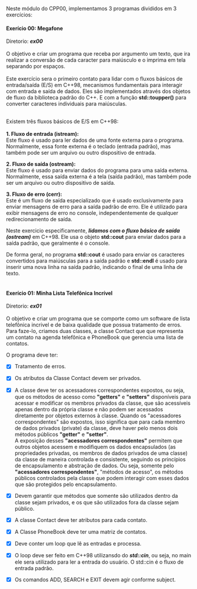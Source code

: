 Neste módulo do CPP00, implementamos 3 programas divididos em 3 exercícios:

#### Exerício 00: Megafone
Diretorio: _**ex00**_</br></br>
O objetivo e criar um programa que receba por argumento um texto, que ira realizar a conversão de cada caracter para maiúsculo e o imprima em tela separando por espaços.</br></br>
Este exercício sera o primeiro contato para lidar com o fluxos básicos de entrada/saída (E/S) em C++98, mecanismos fundamentais para interagir com entrada e saída de dados. Eles são implementados através dos objetos de fluxo da biblioteca padrão do C++. 
E com a função **std::toupper()** para converter caracteres individuais para maiúsculas.</br></br>

Existem três fluxos básicos de E/S em C++98:</br></br>
**1. Fluxo de entrada (istream):** </br>
Este fluxo é usado para ler dados de uma fonte externa para o programa. Normalmente, essa fonte externa é o teclado (entrada padrão), mas também pode ser um arquivo ou outro dispositivo de entrada.

**2. Fluxo de saída (ostream):** </br>
Este fluxo é usado para enviar dados do programa para uma saída externa. Normalmente, essa saída externa é a tela (saída padrão), mas também pode ser um arquivo ou outro dispositivo de saída.

**3. Fluxo de erro (cerr):** </br>
Este é um fluxo de saída especializado que é usado exclusivamente para enviar mensagens de erro para a saída padrão de erro. Ele é utilizado para exibir mensagens de erro no console, independentemente de qualquer redirecionamento de saída.</br>

Neste exercicio especificamente, _**lidamos com o fluxo básico de saída (ostream)**_ em C++98. Ele usa o objeto **std::cout** para enviar dados para a saída padrão, que geralmente é o console.

De forma geral, no programa **std::cout** é usado para enviar os caracteres convertidos para maiúsculas para a saída padrão e **std::endl** é usado para inserir uma nova linha na saída padrão, indicando o final de uma linha de texto.</br></br>

#### Exerício 01: Minha Lista Telefônica Incrível
Diretorio: _**ex01**_</br></br>
O objetivo e criar um programa que se comporte como um software de lista telefônica incrivel e de baixa qualidade que possua tratamento de erros. Para faze-lo, criamos duas classes, a classe Contact que que representa um contato na agenda telefônica e PhoneBook que gerencia uma lista de contatos.

O programa deve ter:
- [x] Tratamento de erros.
- [x] Os atributos da Classe Contact devem ser privados.
- [x] A classe deve ter os acessadores correspondentes expostos, ou seja, que os métodos de acesso como **"getters"** e **"setters"** disponíveis para acessar e modificar os membros privados da classe, que são acessíveis apenas dentro da própria classe e não podem ser acessados diretamente por objetos externos à classe. Quando os "acessadores correspondentes" são expostos, isso significa que para cada membro de dados privados (private) da classe, deve haver pelo menos dois métodos públicos **"getter"** e **"setter"**.</br> 
A exposição desses **"acessadores correspondentes"** permitem que outros objetos acessem e modifiquem os dados encapsulados (as propriedades privadas, os membros de dados privados de uma classe) da classe de maneira controlada e consistente, seguindo os princípios de encapsulamento e abstração de dados.
Ou seja, somente pelo **"acessadores correspondentes"**, "métodos de acesso", os métodos públicos controlados pela classe que podem interagir com esses dados que são protegidos pelo encapsulamento.
- [x] Devem garantir que métodos que somente são utilizados dentro da classe sejam privados, e os que são utilizados fora da classe sejam público.
- [x] A classe Contact deve ter atributos para cada contato.
- [x] A Classe PhoneBook deve ter uma matriz de contatos.
- [x] Deve conter um loop que lê as entradas e processa.
- [x] O loop deve ser feito em C++98 utilizansdo do _**std::cin**_, ou seja, no main ele sera utilizado para ler a entrada do usuário. O std::cin é o fluxo de entrada padrão.
- [x] Os comandos ADD, SEARCH e EXIT devem agir conforme subject.

